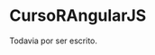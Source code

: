 # CursoRAngularJS

<!----Notas---->
<!----Separador de las notas---->

<!----Directorio con descripción de los programas---->
Todavia por ser escrito.
<!----Separador del directorio con descripción de los programas---->